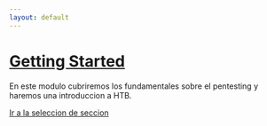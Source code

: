 ```yaml
---
layout: default
---
```


# [Getting Started](./GettingStarted.md)

En este modulo cubriremos los fundamentales sobre el pentesting y haremos una introduccion a HTB.

[Ir a la seleccion de seccion](../../index.md)
